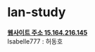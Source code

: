 # lan-study
<b><a href="http://15.164.216.145/" target='_blank'>웹사이트 주소 15.164.216.145</a></b><br>
Isabelle777 : 허동호<br>
